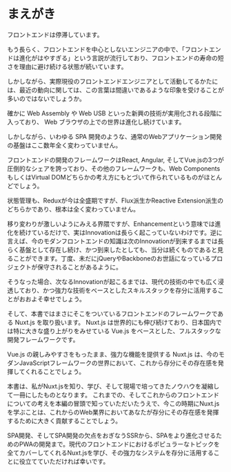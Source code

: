 # まえがき

フロントエンドは停滞しています。

もう長らく、フロントエンドを中心としないエンジニアの中で、「フロントエンドは進化がはやすぎる」という言説が流行しており、フロントエンドの寿命の短さを理由に避け続ける状態が続いています。

しかしながら、実際現役のフロントエンドエンジニアとして活動してるかたには、最近の動向に関しては、この言葉は間違いであるような印象を受けることが多いのではないでしょうか。

確かに Web Assembly や Web USB といった新興の技術が実用化される段階に入っており、 Web ブラウザの上での世界は進化し続けています。

しかしながら、いわゆる SPA 開発のような、通常のWebアプリケーション開発の基盤はここ数年全く変わっていません。

フロントエンドの開発のフレームワークはReact, Angular, そしてVue.jsの3つが圧倒的なシェアを誇っており、その他のフレームワークも、Web ComponentsもしくはVirtual DOMどちらかの考え方にもとづいて作られているものがほとんどでしょう。

状態管理も、Reduxが今は全盛期ですが、Flux派生かReactive Extension派生のどちらかであり、根本は全く変わっていません。

移り変わりが激しいようにみえる界隈ですが、Enhancementという意味では進化を続けているだけで、実はInnovationは長らく起こっていないわけです。逆に言えば、今のモダンフロントエンドの知識は次のInnovationが到来するまでは長らく基盤として存在し続け、かつ到来したとしても、当分は続くものであると見ることができます。丁度、未だにjQueryやBackboneのお世話になっているプロジェクトが保守されることがあるように。

そうなった場合、次なるInnovationが起こるまでは、現代の技術の中でも広く浸透しており、かつ強力な技術をベースとしたスキルスタックを存分に活用することがおおよそ幸せでしょう。

そして、本書ではまさにそこをついているフロントエンドのフレームワークである Nuxt.js を取り扱います。
Nuxt.js は世界的にも伸び続けており、日本国内では特に大きな盛り上がりをみせている Vue.js をベースとした、フルスタックな開発フレームワークです。

Vue.js の親しみやすさをもったまま、強力な機能を提供する Nuxt.js は、今のモダンJavaScriptフレームワークの世界において、これから存分にその存在感を発揮してくれることでしょう。

本書は、私がNuxt.jsを知り、学び、そして現場で培ってきたノウハウを凝縮して一冊にしたものとなります。
これまでの、そしてこれからのフロントエンドについての考えを本編の冒頭で知っていただいたうえで、今この時期にNuxt.jsを学ぶことは、これからのWeb業界においてあなたが存分にその存在感を発揮するために大きく貢献することでしょう。

SPA開発、そしてSPA開発の欠点をおぎなうSSRから、SPAをより進化させるためのPWAの開発まで。現代のフロントエンドにおけるポピュラーなトピックを全てカバーしてくれるNuxt.jsを学び、その強力なシステムを存分に活用することに役立てていただければ幸いです。
